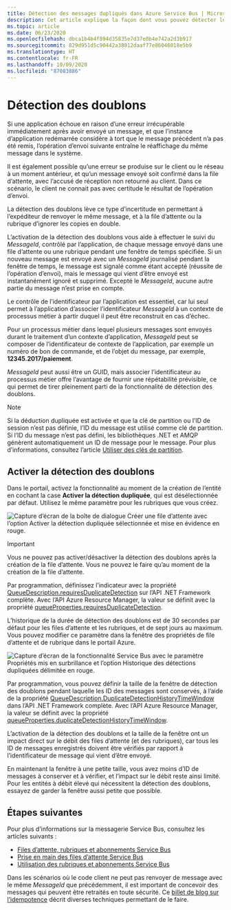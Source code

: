 ```yaml
---
title: Détection des messages dupliqués dans Azure Service Bus | Microsoft Docs
description: Cet article explique la façon dont vous pouvez détecter les doublons dans les messages Azure Service Bus. Le message en double peut être ignoré et abandonné.
ms.topic: article
ms.date: 06/23/2020
ms.openlocfilehash: dbca1b4b4f894d35835e7d37e0b4e742a2d3b917
ms.sourcegitcommit: 829d951d5c90442a38012daaf77e86046018e5b9
ms.translationtype: HT
ms.contentlocale: fr-FR
ms.lasthandoff: 10/09/2020
ms.locfileid: "87083886"
---
```

# <a name="duplicate-detection"></a>Détection des doublons

Si une application échoue en raison d’une erreur irrécupérable immédiatement après avoir envoyé un message, et que l’instance d’application redémarrée considère à tort que le message précédent n’a pas été remis, l’opération d’envoi suivante entraîne le réaffichage du même message dans le système.

Il est également possible qu’une erreur se produise sur le client ou le réseau à un moment antérieur, et qu’un message envoyé soit confirmé dans la file d’attente, avec l’accusé de réception non retourné au client. Dans ce scénario, le client ne connait pas avec certitude le résultat de l’opération d’envoi.

La détection des doublons lève ce type d’incertitude en permettant à l’expéditeur de renvoyer le même message, et à la file d’attente ou la rubrique d’ignorer les copies en double.

L’activation de la détection des doublons vous aide à effectuer le suivi du *MessageId*, contrôlé par l’application, de chaque message envoyé dans une file d’attente ou une rubrique pendant une fenêtre de temps spécifiée. Si un nouveau message est envoyé avec un *MessageId* journalisé pendant la fenêtre de temps, le message est signalé comme étant accepté (réussite de l’opération d’envoi), mais le message qui vient d’être envoyé est instantanément ignoré et supprimé. Excepté le *MessageId*, aucune autre partie du message n’est prise en compte.

Le contrôle de l’identificateur par l’application est essentiel, car lui seul permet à l’application d’associer l’identificateur *MessageId* à un contexte de processus métier à partir duquel il peut être reconstruit en cas d’échec.

Pour un processus métier dans lequel plusieurs messages sont envoyés durant le traitement d’un contexte d’application, *MessageId* peut se composer de l’identificateur de contexte de l’application, par exemple un numéro de bon de commande, et de l’objet du message, par exemple, **12345.2017/paiement**.

*MessageId* peut aussi être un GUID, mais associer l’identificateur au processus métier offre l’avantage de fournir une répétabilité prévisible, ce qui permet de tirer pleinement parti de la fonctionnalité de détection des doublons.

> [!NOTE]
> Si la déduction dupliquée est activée et que la clé de partition ou l’ID de session n’est pas définie, l’ID du message est utilisé comme clé de partition. Si l’ID du message n’est pas défini, les bibliothèques .NET et AMQP génèrent automatiquement un ID de message pour le message. Pour plus d’informations, consultez l’article [Utiliser des clés de partition](service-bus-partitioning.md#use-of-partition-keys).

## <a name="enable-duplicate-detection"></a>Activer la détection des doublons

Dans le portail, activez la fonctionnalité au moment de la création de l’entité en cochant la case **Activer la détection dupliquée**, qui est désélectionnée par défaut. Utilisez le même paramètre pour les rubriques que vous créez.

![Capture d’écran de la boîte de dialogue Créer une file d’attente avec l’option Activer la détection dupliquée sélectionnée et mise en évidence en rouge.][1]

> [!IMPORTANT]
> Vous ne pouvez pas activer/désactiver la détection des doublons après la création de la file d’attente. Vous ne pouvez le faire qu’au moment de la création de la file d’attente. 

Par programmation, définissez l’indicateur avec la propriété [QueueDescription.requiresDuplicateDetection](/dotnet/api/microsoft.servicebus.messaging.queuedescription.requiresduplicatedetection#Microsoft_ServiceBus_Messaging_QueueDescription_RequiresDuplicateDetection) sur l’API .NET Framework complète. Avec l’API Azure Resource Manager, la valeur se définit avec la propriété [queueProperties.requiresDuplicateDetection](/azure/templates/microsoft.servicebus/namespaces/queues#property-values).

L’historique de la durée de détection des doublons est de 30 secondes par défaut pour les files d’attente et les rubriques, et de sept jours au maximum. Vous pouvez modifier ce paramètre dans la fenêtre des propriétés de file d’attente et de rubrique dans le portail Azure.

![Capture d’écran de la fonctionnalité Service Bus avec le paramètre Propriétés mis en surbrillance et l’option Historique des détections dupliquées délimitée en rouge.][2]

Par programmation, vous pouvez définir la taille de la fenêtre de détection des doublons pendant laquelle les ID des messages sont conservés, à l’aide de la propriété [QueueDescription.DuplicateDetectionHistoryTimeWindow](/dotnet/api/microsoft.servicebus.messaging.queuedescription.duplicatedetectionhistorytimewindow#Microsoft_ServiceBus_Messaging_QueueDescription_DuplicateDetectionHistoryTimeWindow) dans l’API .NET Framework complète. Avec l’API Azure Resource Manager, la valeur se définit avec la propriété [queueProperties.duplicateDetectionHistoryTimeWindow](/azure/templates/microsoft.servicebus/namespaces/queues#property-values).

L’activation de la détection des doublons et la taille de la fenêtre ont un impact direct sur le débit des files d’attente (et des rubriques), car tous les ID de messages enregistrés doivent être vérifiés par rapport à l’identificateur de message qui vient d’être envoyé.

En maintenant la fenêtre à une petite taille, vous avez moins d’ID de messages à conserver et à vérifier, et l’impact sur le débit reste ainsi limité. Pour les entités à débit élevé qui nécessitent la détection des doublons, essayez de garder la fenêtre aussi petite que possible.

## <a name="next-steps"></a>Étapes suivantes

Pour plus d’informations sur la messagerie Service Bus, consultez les articles suivants :

* [Files d’attente, rubriques et abonnements Service Bus](service-bus-queues-topics-subscriptions.md)
* [Prise en main des files d’attente Service Bus](service-bus-dotnet-get-started-with-queues.md)
* [Utilisation des rubriques et abonnements Service Bus](service-bus-dotnet-how-to-use-topics-subscriptions.md)

Dans les scénarios où le code client ne peut pas renvoyer de message avec le même *MessageId* que précédemment, il est important de concevoir des messages qui peuvent être retraités en toute sécurité. Ce [billet de blog sur l’idempotence](https://particular.net/blog/what-does-idempotent-mean) décrit diverses techniques permettant de le faire.

[1]: ./media/duplicate-detection/create-queue.png
[2]: ./media/duplicate-detection/queue-prop.png
